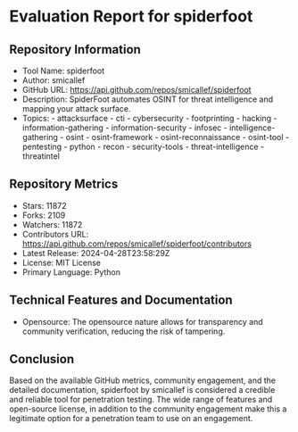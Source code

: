 # Evaluation Report for spiderfoot

## Repository Information

* Tool Name: spiderfoot
* Author: smicallef
* GitHub URL: https://api.github.com/repos/smicallef/spiderfoot
* Description: SpiderFoot automates OSINT for threat intelligence and mapping your attack surface.
* Topics: 
      - attacksurface
      - cti
      - cybersecurity
      - footprinting
      - hacking
      - information-gathering
      - information-security
      - infosec
      - intelligence-gathering
      - osint
      - osint-framework
      - osint-reconnaissance
      - osint-tool
      - pentesting
      - python
      - recon
      - security-tools
      - threat-intelligence
      - threatintel
  
## Repository Metrics

* Stars: 11872
* Forks: 2109
* Watchers: 11872
* Contributors URL: https://api.github.com/repos/smicallef/spiderfoot/contributors 
* Latest Release: 2024-04-28T23:58:29Z
* License: MIT License
* Primary Language: Python

## Technical Features and Documentation

* Opensource: The opensource nature allows for transparency and community verification, reducing the risk of tampering.

## Conclusion

Based on the available GitHub metrics, community engagement, and the detailed documentation, spiderfoot by smicallef is considered a credible and reliable tool for penetration testing. The wide range of features and open-source license, in addition to the community engagement make this a legitimate option for a penetration team to use on an engagement.